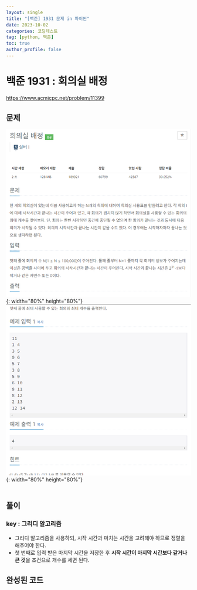 ```yaml
---
layout: single
title: "[백준] 1931 문제 in 파이썬"
date: 2023-10-02
categories: 코딩테스트
tag: [python, 백준]
toc: true
author_profile: false
---
```


# 백준 1931 : 회의실 배정

<a href="https://www.acmicpc.net/problem/1931">https://www.acmicpc.net/problem/11399</a>

## 문제

![1](/images/baekjoon/1002/1931/1.png){: width="80%" height="80%"}
![2](/images/baekjoon/1002/1931/2.png){: width="80%" height="80%"}
<br><br>

## 풀이

### key : 그리디 알고리즘

- 그리디 알고리즘을 사용하되, 시작 시간과 마치는 시간을 고려해야 하므로 정렬을 해주어야 한다.
- 첫 번째로 입력 받은 마지막 시간을 저장한 후 **시작 시간이 마지막 시간보다 같거나 큰 것**을 조건으로 개수를 세면 된다.

## 완성된 코드

<script src="https://gist.github.com/BEANyyy/61df1c34c22cf4be0b00c9d962ff4a0e.js"></script>
